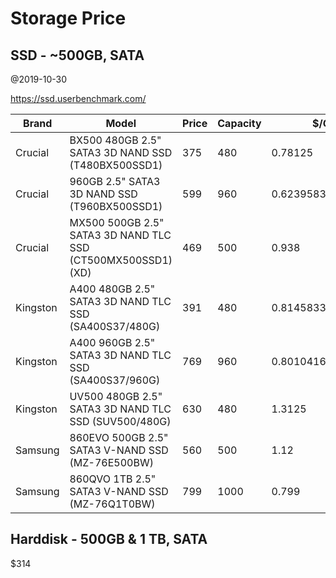 # Storage Price

## SSD - ~500GB, SATA

@2019-10-30

https://ssd.userbenchmark.com/

| **Brand** | **Model**                                                   | **Price** | **Capacity** | **$/GB**          | **Pick**✓ |
| --------- | ----------------------------------------------------------- | --------- | ------------ | ----------------- | --------- |
| Crucial   | BX500 480GB 2.5" SATA3 3D NAND SSD (T480BX500SSD1)          | 375       | 480          | 0.78125           | ✓         |
| Crucial   | 960GB 2.5" SATA3 3D NAND SSD (T960BX500SSD1)                | 599       | 960          | 0.623958333333333 | ✓         |
| Crucial   | MX500 500GB 2.5" SATA3 3D NAND TLC SSD (CT500MX500SSD1)(XD) | 469       | 500          | 0.938             |           |
| Kingston  | A400 480GB 2.5" SATA3 3D NAND TLC SSD (SA400S37/480G)       | 391       | 480          | 0.814583333333333 | ✓         |
| Kingston  | A400 960GB 2.5" SATA3 3D NAND TLC SSD (SA400S37/960G)       | 769       | 960          | 0.801041666666667 |           |
| Kingston  | UV500 480GB 2.5" SATA3 3D NAND TLC SSD (SUV500/480G)        | 630       | 480          | 1.3125            |           |
| Samsung   | 860EVO 500GB 2.5" SATA3 V-NAND SSD (MZ-76E500BW)            | 560       | 500          | 1.12              |           |
| Samsung   | 860QVO 1TB 2.5" SATA3 V-NAND SSD (MZ-76Q1T0BW)              | 799       | 1000         | 0.799             |           |

## Harddisk - 500GB & 1 TB, SATA

$314